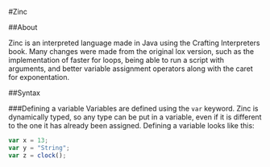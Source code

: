 #Zinc

##About

  Zinc is an interpreted language made in Java using the Crafting Interpreters book. Many changes were made from the original lox version, such as the implementation of faster for loops, being able to run a script with arguments, and better variable assignment operators along with the caret for exponentation.

##Syntax

###Defining a variable
  Variables are defined using the `var` keyword. Zinc is dynamically typed, so any type can be put in a variable, even if it is different to the one it has already been assigned. 
Defining a variable looks like this:

```javascript
var x = 13;
var y = "String";
var z = clock();
```


